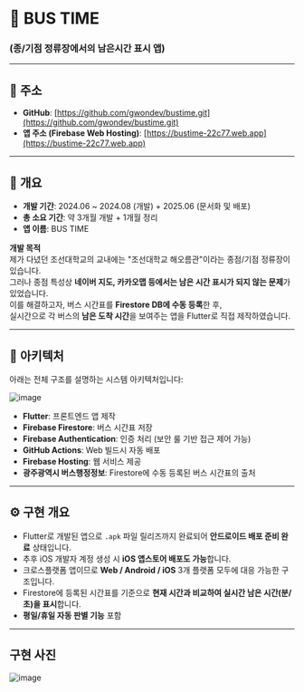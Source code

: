 # 🚌 BUS TIME  
### (종/기점 정류장에서의 남은시간 표시 앱)

---

## 🔗 주소

- **GitHub**: [https://github.com/gwondev/bustime.git](https://github.com/gwondev/bustime.git)  
- **앱 주소 (Firebase Web Hosting)**: [https://bustime-22c77.web.app](https://bustime-22c77.web.app)

---

## 📝 개요

- **개발 기간**: 2024.06 ~ 2024.08 (개발) + 2025.06 (문서화 및 배포)
- **총 소요 기간**: 약 3개월 개발 + 1개월 정리
- **앱 이름**: BUS TIME

**개발 목적**  
제가 다녔던 조선대학교의 교내에는 "조선대학교 해오름관"이라는 종점/기점 정류장이 있습니다.  
그러나 종점 특성상 **네이버 지도, 카카오맵 등에서는 남은 시간 표시가 되지 않는 문제**가 있었습니다.  
이를 해결하고자, 버스 시간표를 **Firestore DB에 수동 등록**한 후,  
실시간으로 각 버스의 **남은 도착 시간**을 보여주는 앱을 Flutter로 직접 제작하였습니다.

---

## 🧱 아키텍처

아래는 전체 구조를 설명하는 시스템 아키텍처입니다:

![image](https://github.com/user-attachments/assets/b17a0430-e33d-4d9a-93eb-d690c2014ea3)


- **Flutter**: 프론트엔드 앱 제작
- **Firebase Firestore**: 버스 시간표 저장
- **Firebase Authentication**: 인증 처리 (보안 룰 기반 접근 제어 가능)
- **GitHub Actions**: Web 빌드시 자동 배포
- **Firebase Hosting**: 웹 서비스 제공
- **광주광역시 버스행정정보**: Firestore에 수동 등록된 버스 시간표의 출처

---

## ⚙ 구현 개요

- Flutter로 개발된 앱으로 `.apk` 파일 릴리즈까지 완료되어 **안드로이드  배포 준비 완료** 상태입니다.
- 추후 iOS 개발자 계정 생성 시 **iOS 앱스토어 배포도 가능**합니다.
- 크로스플랫폼 앱이므로 **Web / Android / iOS** 3개 플랫폼 모두에 대응 가능한 구조입니다.
- Firestore에 등록된 시간표를 기준으로 **현재 시간과 비교하여 실시간 남은 시간(분/초)을 표시**합니다.
- **평일/휴일 자동 판별 기능** 포함

---

## 구현 사진
![image](https://github.com/user-attachments/assets/a7db19bd-17f7-42f5-9e4b-7ac7f4ebde8e)


